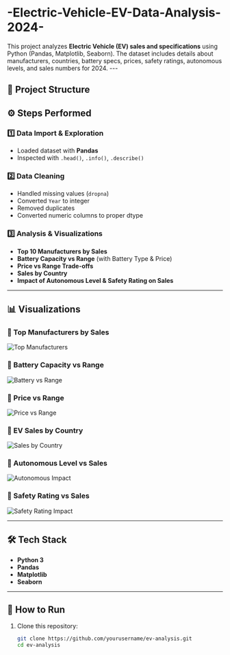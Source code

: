 # -Electric-Vehicle-EV-Data-Analysis-2024-
This project analyzes **Electric Vehicle (EV) sales and specifications** using Python (Pandas, Matplotlib, Seaborn).   The dataset includes details about manufacturers, countries, battery specs, prices, safety ratings, autonomous levels, and sales numbers for 2024.  ---  

## 📂 Project Structure
## ⚙️ Steps Performed

### 1️⃣ Data Import & Exploration
- Loaded dataset with **Pandas**
- Inspected with `.head()`, `.info()`, `.describe()`

### 2️⃣ Data Cleaning
- Handled missing values (`dropna`)
- Converted `Year` to integer
- Removed duplicates
- Converted numeric columns to proper dtype

### 3️⃣ Analysis & Visualizations
- **Top 10 Manufacturers by Sales**
- **Battery Capacity vs Range** (with Battery Type & Price)
- **Price vs Range Trade-offs**
- **Sales by Country**
- **Impact of Autonomous Level & Safety Rating on Sales**

---

## 📊 Visualizations

### 🔹 Top Manufacturers by Sales
![Top Manufacturers](images/top_manufacturers.png)

### 🔹 Battery Capacity vs Range
![Battery vs Range](images/battery_vs_range.png)

### 🔹 Price vs Range
![Price vs Range](images/price_vs_range.png)

### 🔹 EV Sales by Country
![Sales by Country](images/sales_by_country.png)

### 🔹 Autonomous Level vs Sales
![Autonomous Impact](images/autonomous_vs_sales.png)

### 🔹 Safety Rating vs Sales
![Safety Rating Impact](images/safety_vs_sales.png)

---

## 🛠️ Tech Stack
- **Python 3**
- **Pandas**
- **Matplotlib**
- **Seaborn**

---

## 🚀 How to Run
1. Clone this repository:
   ```bash
   git clone https://github.com/yourusername/ev-analysis.git
   cd ev-analysis
